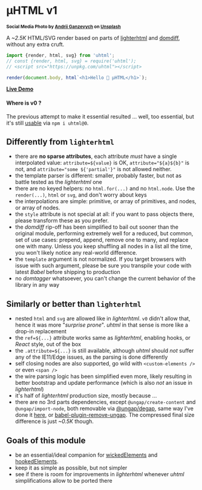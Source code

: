 # µHTML v1

<sup>**Social Media Photo by [Andrii Ganzevych](https://unsplash.com/@odya_kun) on [Unsplash](https://unsplash.com/)**</sup>

A _~2.5K_ HTML/SVG render based on parts of [lighterhtml](https://github.com/WebReflection/lighterhtml#readme) and [domdiff](https://github.com/WebReflection/domdiff#readme), without any extra cruft.

```js
import {render, html, svg} from 'uhtml';
// const {render, html, svg} = require('uhtml');
// <script src="https://unpkg.com/uhtml"></script>

render(document.body, html`<h1>Hello 👋 µHTML</h1>`);
```

**[Live Demo](https://codepen.io/WebReflection/pen/bGdBjjL?editors=0010)**


#### Where is v0 ?

The previous attempt to make it essential resulted ... well, too essential, but it's still [usable](./V0.md) via `npm i uhtml@0`.


## Differently from `lighterhtml`

  * there are **no sparse attributes**, each attribute *must* have a single interpolated value: `attribute=${value}` is OK, `attribute="${a}${b}"` is not, and `attribute="some ${'partial'}"` is not allowed neither.
  * the template parser is different: smaller, probably faster, but not as battle tested as the _lighterhtml_ one
  * there are no keyed helpers: no `html.for(...)` and no `html.node`. Use the `render(...)`, `html` or `svg`, and don't worry about keys
  * the interpolations are simple: primitive, or array of primitives, and nodes, or array of nodes.
  * the `style` attribute is not special at all: if you want to pass objects there, please transform these as you prefer.
  * the _domdiff_ rip-off has been simplified to bail out sooner than the original module, performing extremely well for a reduced, but common, set of use cases: prepend, append, remove one to many, and replace one with many. Unless you keep shuffling all nodes in a list all the time, you won't likely notice any real-world difference.
  * the `template` argument is not normalized. If you target browsers with issue with such argument, please be sure you transpile your code with latest _Babel_ before shipping to production
  * no _domtagger_ whatsoever, you can't change the current behavior of the library in any way


## Similarly or better than `lighterhtml`

  * nested `html` and `svg` are allowed like in _lighterhtml_. `v0` didn't allow that, hence it was more "_surprise prone_". _uhtml_ in that sense is more like a drop-in replacement
  * the `ref=${...}` attribute works same as _lighterhtml_, enabling hooks, or _React_ style, out of the box
  * the `.attribute=${...}` is still available, although _uhtml_ should *not* suffer any of the IE11/Edge issues, as the parsing is done differently
  * self closing nodes are also supported, go wild with `<custom-elements />` or even `<span />`
  * the wire parsing logic has been simplified even more, likely resulting in better bootstrap and update performance (which is also *not* an issue in _lighterhtml_)
  * it's half of _lighterhtml_ production size, mostly because ...
  * there are no 3rd parts dependencies, except `@ungap/create-content` and `@ungap/import-node`, both removable via [@ungap/degap](https://github.com/ungap/degap#readme), same way I've done it [here](./rollup/new.config.js), or [babel-plugin-remove-ungap](https://github.com/cfware/babel-plugin-remove-ungap#readme). The compressed final size difference is just _~0.5K_ though.

## Goals of this module

  * be an essential/ideal companion for [wickedElements](https://github.com/WebReflection/wicked-elements#readme) and [hookedElements](https://github.com/WebReflection/hooked-elements#readme).
  * keep it as simple as possible, but not simpler
  * see if there is room for improvements in _lighterhtml_ whenever _uhtml_ simplifications allow to be ported there
